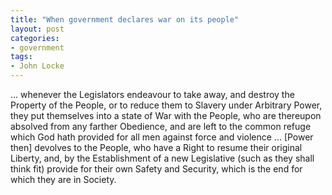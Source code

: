 ```yaml
---
title: "When government declares war on its people"
layout: post
categories:
- government
tags:
- John Locke
---
```


... whenever the Legislators endeavour to take away, and destroy the Property of the People, or to reduce them to Slavery under Arbitrary Power, they put themselves into a state of War with the People, who are thereupon absolved from any farther Obedience, and are left to the common refuge which God hath provided for all men against force and violence ... \[Power then\] devolves to the People, who have a Right to resume their original Liberty, and, by the Establishment of a new Legislative (such as they shall think fit) provide for their own Safety and Security, which is the end for which they are in Society.
